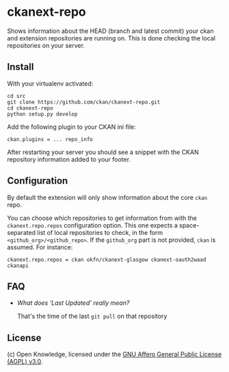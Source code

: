 ckanext-repo
============

Shows information about the HEAD (branch and latest commit) your ckan and
extension repositories are running on. This is done checking the local
repositories on your server.

## Install

With your virtualenv activated:

    cd src
    git clone https://github.com/ckan/ckanext-repo.git
    cd ckanext-repo
    python setup.py develop


Add the following plugin to your CKAN ini file:

    ckan.plugins = ... repo_info

After restarting your server you should see a snippet with the CKAN repository
information added to your footer.

## Configuration

By default the extension will only show information about the core `ckan` repo.

You can choose which repositories to get information from with the
`ckanext.repo.repos` configuration option. This one expects a space-separated
list of local repositories to check, in the form `<github_org>/<github_repo>`.
If the `github_org` part is not provided, `ckan` is assumed. For instance:

    ckanext.repo.repos = ckan okfn/ckanext-glasgow ckanext-oauth2waad ckanapi


## FAQ

* *What does 'Last Updated' really mean?*

  That's the time of the last `git pull` on that repository

## License

(c) Open Knowledge, licensed under the [GNU Affero General Public License (AGPL) v3.0](http://www.fsf.org/licensing/licenses/agpl-3.0.html).
 



